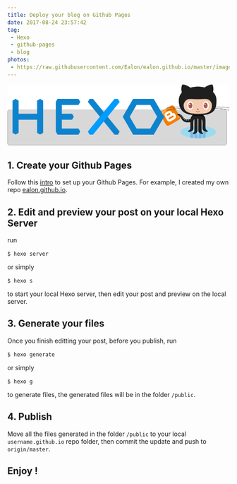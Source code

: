 ```yaml
---
title: Deploy your blog on Github Pages
date: 2017-08-24 23:57:42
tag:
 - Hexo
 - github-pages
 - blog
photos:
 - https://raw.githubusercontent.com/Ealon/ealon.github.io/master/images/2017/August/hexo_github.png
---
```

![](https://raw.githubusercontent.com/Ealon/ealon.github.io/master/images/2017/August/hexo_github.png)
## 1. Create your Github Pages
Follow this [intro](https://pages.github.com/) to set up your Github Pages. For example, I created my own repo [ealon.github.io](https://ealon.github.io/).

## 2. Edit and preview your post on your local Hexo Server
run 
```
$ hexo server
```
or simply
```
$ hexo s
```
to start your local Hexo server, then edit your post and preview on the local server.

## 3. Generate your files
Once you finish editting your post, before you publish, run 
```
$ hexo generate
```
or simply
```
$ hexo g
```
to generate files, the generated files will be in the folder `/public`.

## 4. Publish
Move all the files generated in the folder `/public` to your local `username.github.io` repo folder, then commit the update and push to `origin/master`.

## Enjoy !



